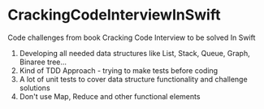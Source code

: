 # CrackingCodeInterviewInSwift
Code challenges from book Cracking Code Interview to be solved In Swift

1. Developing all needed data structures like List, Stack, Queue, Graph, Binaree tree...
2. Kind of TDD Approach - trying to make tests before coding
3. A lot of unit tests to cover data structure functionality and challenge solutions
4. Don't use Map, Reduce and other functional elements
